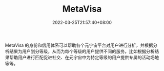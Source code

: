 ﻿---
weight: 
title: "MetaVisa"
description: "MetaVisa 的身份和信用体系可以帮助各个元宇宙平台对用户进行分析，并根据分析结果为用户划分等级，从而为每个等级的用户提供不同的服务，比如根据分析结果帮助用户进行匹配促进社交、在元宇宙中为特定等级的用户提供专属的活动场地等等。"
date: 2022-03-25T21:57:40+08:00
lastmod: 2022-03-25T16:45:40+08:00
draft: false
authors: ["Metabd"]
featuredImage: "181.jpg"
link: "https://metavisa.com/"
tags: ["MetaVisa","去中心化"]
categories: ["navigation"]
navigation: ["去中心化"]
lightgallery: true
toc: true
pinned: false
recommend: false
recommend1: false
---
MetaVisa 的身份和信用体系可以帮助各个元宇宙平台对用户进行分析，并根据分析结果为用户划分等级，从而为每个等级的用户提供不同的服务，比如根据分析结果帮助用户进行匹配促进社交、在元宇宙中为特定等级的用户提供专属的活动场地等等。
